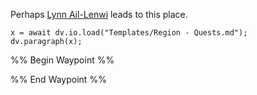 ---
---

Perhaps [Lynn Ail-Lenwi](../Cloud%20Sea/Shards/The%20Forlorn%20Shiver/Lynn%20Ail-Lenwi.md) leads to this place.

````dataviewjs
x = await dv.io.load("Templates/Region - Quests.md");
dv.paragraph(x);
````

%% Begin Waypoint %%

%% End Waypoint %%
